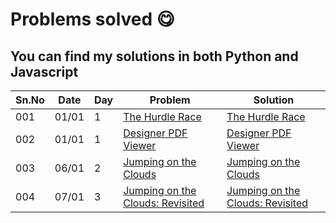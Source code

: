 # Problems solved 😋

## You can find my solutions in both Python and Javascript

Sn.No | Date  | Day | Problem | Solution
----  | ----- | --- | ------- | --------
 001  | 01/01 | 1   | [The Hurdle Race](https://www.hackerrank.com/challenges/the-hurdle-race/) | [The Hurdle Race](https://github.com/udaya28/daily-code-2021/blob/main/001.txt)
 002  | 01/01 | 1   | [Designer PDF Viewer](https://www.hackerrank.com/challenges/designer-pdf-viewer/) | [Designer PDF Viewer](https://github.com/udaya28/daily-code-2021/blob/main/002.txt)
 003  | 06/01 | 2   | [Jumping on the Clouds](https://www.hackerrank.com/challenges/jumping-on-the-clouds/) | [Jumping on the Clouds](https://github.com/udaya28/daily-code-2021/blob/main/003.txt)
 004  | 07/01 | 3   | [Jumping on the Clouds: Revisited](https://www.hackerrank.com/challenges/jumping-on-the-clouds-revisited/) | [Jumping on the Clouds: Revisited](https://github.com/udaya28/daily-code-2021/blob/main/004.txt)

    
